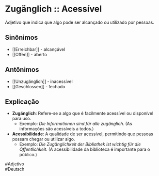 # Zugänglich :: Acessível
Adjetivo que indica que algo pode ser alcançado ou utilizado por pessoas.

## Sinônimos
- [[Erreichbar]] - alcançável  
- [[Offen]] - aberto  

## Antônimos
- [[Unzugänglich]] - inacessível  
- [[Geschlossen]] - fechado  

## Explicação
- **Zugänglich**: Refere-se a algo que é facilmente acessível ou disponível para uso.
  - Exemplo: *Die Informationen sind für alle zugänglich.* (As informações são acessíveis a todos.)
- **Acessibilidade**: A qualidade de ser acessível, permitindo que pessoas possam chegar ou utilizar algo.
  - Exemplo: *Die Zugänglichkeit der Bibliothek ist wichtig für die Öffentlichkeit.* (A acessibilidade da biblioteca é importante para o público.)

#Adjetivo  
#Deutsch  